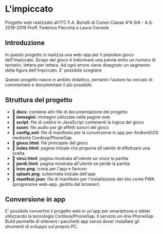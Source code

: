 # L'impiccato

Progetto web realizzato all'ITC F.A. Bonelli di Cuneo
Classe 4^A SIA - A.S. 2018-2019
Proff. Federico Flecchia e Laura Console

## Introduzione

In questo progetto si realizza una web-app per il popolare gioco dell'impiccato.
Scopo del gioco è indovinare una parola entro un numero di tentativi, lettera per lettera. Ad ogni errore viene disegnato un segmento della figura dell'impiccato.
E' possibile scegliere

Questo progetto nasce in ambito didattico, pertanto l'autore ha cercato di commentare e documentare il più possibile.

## Struttura del progetto

- 📁 **docs**: contiene altri file di documentazione del progetto
- 📁 **immagini**: immagini utilizzate nelle pagine web
- 📁 **script**: file di codice in JavaScript contenenti la logica del gioco
- 📁 **suoni**: file audio per gli effetti sonori del gioco
- 📄 **config.xml**: file di manifesto per la conversione in app per Android/iOS mediante Cordova/PhoneGap
- 📄 **gioco.html**: file principale del gioco
- 📄 **index.html**: pagina iniziale che propone all'utente di effettuare una scelta
- 📄 **vinci.html**: pagina mostrata all'utente se vince la partita
- 📄 **perdi.html**: pagina mostrata all'utente se perde la partita
- 📸 **icon.png**: icona per l'app e favicon
- 📸 **splash.png**: schermata iniziale dell'app
- 📄 **manifest.json**: file di manifesto per l'installazione del sito come PWA (progressive web-app, gestita dal browser).

## Conversione in app
E' possibile convertire il progetto web in un'app per smartphone e tablet utilizzando la tecnologia Cordova/PhoneGap.
Il servizio on-line PhoneGap Build permette di ottenere i pacchetti app senza dover installare gli strumenti di sviluppo sul proprio PC.
